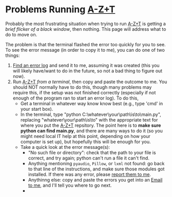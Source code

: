 # Problems Running [A-Z+T]
Probably the most frustrating situation when trying to run [A-Z+T](https://github.com/kent-rasmussen/azt.git) is getting a _brief flicker of a black window_, then nothing. This page will address what to do to move on.

The problem is that the terminal flashed the error too quickly for you to see. To see the error message (in order to copy it to me), you can do one of two things:

1. [Find an error log](FINDERRORLOGS.md) and send it to me, assuming it was created (this you will likely have/want to do in the future, so not a bad thing to figure out now).
2. Run [A-Z+T] _from a terminal_, then copy and paste the outcome to me. You should NOT normally have to do this, though many problems may require this, if the setup was not finished correctly (especially if not enough of the program ran to start an error log).  To do this,
    - Get a terminal in whatever way know know best (e.g., type 'cmd' in your start box).
    - In the terminal, type "python C:\whatever\your\path\is\to\main.py", replacing "whatever\your\path\is\to" with the appropriate text for where you put the [A-Z+T] repsitory. The point here is to **make sure python can find main.py**, and there are many ways to do it (so you might need local IT help at this point, depending on how your computer is set up), but hopefully this will be enough for you.
    - Take a quick look at the error message(s):
      - "No such file or directory": check that the path to your file is correct, and try again; python can't run a file it can't find.
      - Anything mentioning `pyaudio`, `Pillow`, or `lxml` not found: go back to that line of the instructions, and make sure those modules got installed. If there was any error, please [report them to me](https://github.com/kent-rasmussen/azt/blob/main/BUGS.md).
      - Anythinng else: copy and paste the errors you get into an [Email to me](https://github.com/kent-rasmussen/azt/blob/main/BUGS.md), and I'll tell you where to go next.
      - 
[A-Z+T]:  https://github.com/kent-rasmussen/azt
[WeSay]:  https://software.sil.org/wesay/
[FLEx]: https://software.sil.org/fieldworks/
[LIFT]: https://code.google.com/archive/p/lift-standard/
[CAWL]: http://www.comparalex.org/resources/SIL%20Comparative%20African%20Word%20List.pdf
